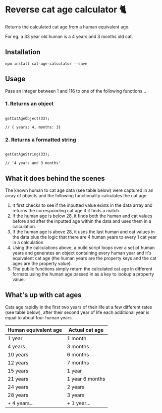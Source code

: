 # Reverse cat age calculator 🐈


Returns the calculated cat age from a human equivalent age.

For eg. a 33 year old human is a 4 years and 3 months old cat. 



## Installation

```
npm install cat-age-calculator --save
```

## Usage

Pass an integer between 1 and 116 to one of the following functions...

### 1. Returns an object

```

getCatAgeObject(33);
 
// { years: 4, months: 3}

```   

### 2. Returns a formatted string

```

getCatAgeString(33);

// '4 years and 3 months'

```

## What it does behind the scenes

The known human to cat age data (see table below) were captured in an array of objects and the following functionality calculates the cat age:

1. It first checks to see if the inputted value exists in the data array and returns the corresponding cat age if it finds a match.
2. If the human age is below 28, it finds both the human and cat values before and after the inputted age within the data and uses them in a calculation.
3. If the human age is above 28, it uses the last human and cat values in the data plus the logic that there are 4 human years to every 1 cat year in a calculation.
4. Using the calculations above, a build script loops over a set of human years and generates an object containing every human year and it's equivalent cat age (the human years are the property keys and the cat ages are the property value).
5. The public functions simply return the calculated cat age in different formats using the human age passed in as a key to lookup a property value.

## What's up with cat ages

Cats age rapidly in the first two years of their life at a few different rates (see table below), after their second year of life each additional year is equal to about four human years. 

| Human equivalent age | Actual cat age  |
|----------------------|-----------------|
| 1 year               | 1 month         |
| 4 years              | 3 months        |
| 10 years             | 6 months        |
| 12 years             | 7 months        |
| 15 years             | 1 year          |
| 21 years             | 1 year 6 months |
| 24 years             | 2 years         |
| 28 years             | 3 years         |
| + 4 years...         | + 1 year...     |
